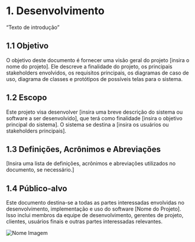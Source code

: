 # 1\. Desenvolvimento

“Texto de introdução”

## 1\.1 Objetivo

O objetivo deste documento é fornecer uma visão geral do projeto [insira o nome do projeto]. Ele descreve a finalidade do projeto, os principais stakeholders envolvidos, os requisitos principais, os diagramas de caso de uso, diagrama de classes e protótipos de possíveis telas para o sistema.

## 1\.2 Escopo

Este projeto visa desenvolver [insira uma breve descrição do sistema ou software a ser desenvolvido], que terá como finalidade [insira o objetivo principal do sistema]. O sistema se destina a [insira os usuários ou stakeholders principais].

## 1\.3 Definições, Acrônimos e Abreviações

[Insira uma lista de definições, acrônimos e abreviações utilizados no documento, se necessário.]

## 1\.4 Público-alvo

Este documento destina-se a todas as partes interessadas envolvidas no desenvolvimento, implementação e uso do software [Nome do Projeto]. Isso inclui membros da equipe de desenvolvimento, gerentes de projeto, clientes, usuários finais e outras partes interessadas relevantes.

![Nome Imagem](./img/images.jpg)